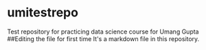 # umitestrepo
Test repository for practicing data science course for Umang Gupta
##Editing the file for first time
It's a markdown file in this repository.
